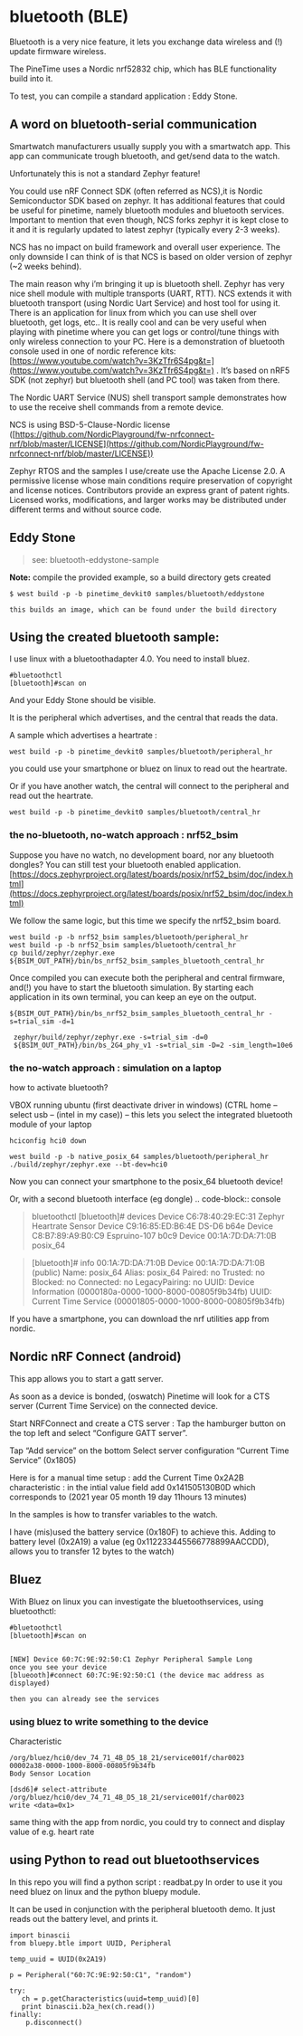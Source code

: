 # bluetooth (BLE)

Bluetooth is a very nice feature, it lets you exchange data wireless and (!) update firmware wireless.

The PineTime uses a Nordic nrf52832 chip, which has BLE functionality build into it.

To test, you can compile a standard application : Eddy Stone.

## A word on bluetooth-serial communication

Smartwatch manufacturers usually supply you with a smartwatch app.
This app can communicate trough bluetooth, and get/send data to the watch.

Unfortunately this is not a standard Zephyr feature!

You could use nRF Connect SDK (often referred as NCS),it is Nordic Semiconductor SDK based on zephyr. It has additional features that could be useful for pinetime, namely bluetooth modules and bluetooth services. Important to mention that even though, NCS forks zephyr it is kept close to it and it is regularly updated to latest zephyr (typically every 2-3 weeks).

NCS has no impact on build framework and overall user experience. The only downside I can think of is that NCS is based on older version of zephyr (~2 weeks behind).

The main reason why i’m bringing it up is bluetooth shell. Zephyr has very nice shell module with multiple transports (UART, RTT). NCS extends it with bluetooth transport (using Nordic Uart Service) and host tool for using it. There is an application for linux from which you can use shell over bluetooth, get logs, etc.. It is really cool and can be very useful when playing with pinetime where you can get logs or control/tune things with only wireless connection to your PC. Here is a demonstration of bluetooth console used in one of nordic reference kits: [https://www.youtube.com/watch?v=3KzTfr6S4pg&t=](https://www.youtube.com/watch?v=3KzTfr6S4pg&t=) . It’s based on nRF5 SDK (not zephyr) but bluetooth shell (and PC tool) was taken from there.

The Nordic UART Service (NUS) shell transport sample demonstrates how to use the receive shell commands from a remote device.

NCS is using BSD-5-Clause-Nordic license ([https://github.com/NordicPlayground/fw-nrfconnect-nrf/blob/master/LICENSE](https://github.com/NordicPlayground/fw-nrfconnect-nrf/blob/master/LICENSE))

Zephyr RTOS and the samples I use/create use the Apache License 2.0.
A permissive license whose main conditions require preservation of copyright and license notices. Contributors provide an express grant of patent rights. Licensed works, modifications, and larger works may be distributed under different terms and without source code.

## Eddy Stone

> see:   bluetooth-eddystone-sample

**Note:**  compile the provided example, so a build directory gets created

```
$ west build -p -b pinetime_devkit0 samples/bluetooth/eddystone
```

`this builds an image, which can be found under the build directory`

## Using the created bluetooth sample:

I use linux with a bluetoothadapter 4.0.
You need to install bluez.

```
#bluetoothctl
[bluetooth]#scan on
```

And your Eddy Stone should be visible.

It is the peripheral which advertises, and the central that reads the data.

A sample which advertises a heartrate :

```
west build -p -b pinetime_devkit0 samples/bluetooth/peripheral_hr
```

you could use your smartphone or bluez on linux to read out the heartrate.

Or if you have another watch, the central will connect to the peripheral and read out the heartrate.

```
west build -p -b pinetime_devkit0 samples/bluetooth/central_hr
```

### the no-bluetooth, no-watch approach : nrf52_bsim

Suppose you have no watch, no development board, nor any bluetooth dongles?
You can still test your bluetooth enabled application.
[https://docs.zephyrproject.org/latest/boards/posix/nrf52_bsim/doc/index.html](https://docs.zephyrproject.org/latest/boards/posix/nrf52_bsim/doc/index.html)

We follow the same logic, but this time we specify the nrf52_bsim board.

```
west build -p -b nrf52_bsim samples/bluetooth/peripheral_hr
west build -p -b nrf52_bsim samples/bluetooth/central_hr
cp build/zephyr/zephyr.exe  ${BSIM_OUT_PATH}/bin/bs_nrf52_bsim_samples_bluetooth_central_hr
```

Once compiled you can execute both the peripheral and central firmware, and(!) you have to start the bluetooth simulation.
By starting each application in its own terminal, you can keep an eye on the output.

```
${BSIM_OUT_PATH}/bin/bs_nrf52_bsim_samples_bluetooth_central_hr -s=trial_sim -d=1

 zephyr/build/zephyr/zephyr.exe -s=trial_sim -d=0
 ${BSIM_OUT_PATH}/bin/bs_2G4_phy_v1 -s=trial_sim -D=2 -sim_length=10e6
```

### the no-watch approach : simulation on a laptop

how to activate bluetooth?

VBOX running ubuntu (first deactivate driver in windows)
(CTRL home – select usb – (intel in my case)) – this lets you select the integrated bluetooth module of your laptop

```
hciconfig hci0 down

west build -p -b native_posix_64 samples/bluetooth/peripheral_hr
./build/zephyr/zephyr.exe --bt-dev=hci0
```

Now you can connect your smartphone to the posix_64 bluetooth device!

Or, with a second bluetooth interface (eg dongle)
.. code-block:: console

> bluetoothctl
> [bluetooth]# devices
> Device C6:78:40:29:EC:31 Zephyr Heartrate Sensor
> Device C9:16:85:ED:B6:4E DS-D6 b64e
> Device C8:B7:89:A9:B0:C9 Espruino-107 b0c9
> Device 00:1A:7D:DA:71:0B posix_64

> [bluetooth]# info 00:1A:7D:DA:71:0B
> Device 00:1A:7D:DA:71:0B (public)
> Name: posix_64
> Alias: posix_64
> Paired: no
> Trusted: no
> Blocked: no
> Connected: no
> LegacyPairing: no
> UUID: Device Information        (0000180a-0000-1000-8000-00805f9b34fb)
> UUID: Current Time Service      (00001805-0000-1000-8000-00805f9b34fb)

If you have a smartphone, you can download the nrf utilities app from nordic.

## Nordic nRF Connect (android)

This app allows you to start a gatt server.

As soon as a device is bonded, (oswatch) Pinetime will look for a CTS server (Current Time Service) on the connected device.

Start NRFConnect and create a CTS server : Tap the hamburger button on the top left and select “Configure GATT server”.

Tap “Add service” on the bottom Select server configuration “Current Time Service”  (0x1805)

Here is for a manual time setup : add the Current Time 0x2A2B characteristic :
in the intial value field add 0x141505130B0D which corresponds to (2021 year 05 month 19 day 11hours 13 minutes)

In the samples is how to transfer variables to the watch.

I have (mis)used the battery service (0x180F) to achieve this.
Adding to battery level (0x2A19) a value (eg 0x112233445566778899AACCDD), allows you to transfer 12 bytes to the  watch)

## Bluez

With Bluez on linux you can investigate the bluetoothservices,  using bluetoothctl:

```
#bluetoothctl
[bluetooth]#scan on


[NEW] Device 60:7C:9E:92:50:C1 Zephyr Peripheral Sample Long
once you see your device
[blueooth]#connect 60:7C:9E:92:50:C1 (the device mac address as displayed)

then you can already see the services
```

### using bluez to write something to the device

Characteristic

    /org/bluez/hci0/dev_74_71_4B_D5_18_21/service001f/char0023
    00002a38-0000-1000-8000-00805f9b34fb
    Body Sensor Location

```
[dsd6]# select-attribute /org/bluez/hci0/dev_74_71_4B_D5_18_21/service001f/char0023
write <data=0x1>
```

same thing with the app from nordic, you could try to connect and display value of e.g. heart rate

## using Python to read out bluetoothservices

In this repo you will find a python script : readbat.py
In order to use it you need bluez on linux and the python bluepy module.

It can be used in conjunction with the peripheral bluetooth demo.
It just reads out the battery level, and prints it.

```
import binascii
from bluepy.btle import UUID, Peripheral

temp_uuid = UUID(0x2A19)

p = Peripheral("60:7C:9E:92:50:C1", "random")

try:
   ch = p.getCharacteristics(uuid=temp_uuid)[0]
   print binascii.b2a_hex(ch.read())
finally:
    p.disconnect()
```
